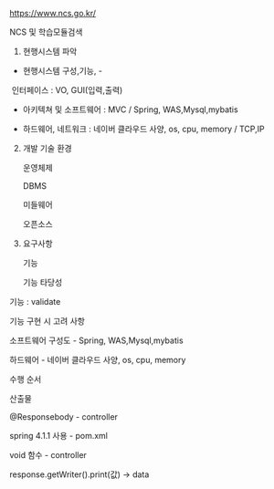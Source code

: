 https://www.ncs.go.kr/

NCS 및 학습모듈검색



1. 현행시스템 파악

* 현행시스템 구성,기능, -

​					인터페이스 : VO, GUI(입력,출력)

* 아키텍쳐 및 소프트웨어 : MVC  /  Spring, WAS,Mysql,mybatis

* 하드웨어, 네트워크 : 네이버 클라우드 사양, os, cpu, memory  / TCP,IP

2. 개발 기술 환경

   운영체제

   DBMS

   미들웨어

   오픈소스

3. 요구사항

   기능

   기능 타당성

기능 : validate

기능 구현 시 고려 사항

소프트웨어 구성도 - Spring, WAS,Mysql,mybatis

하드웨어 - 네이버 클라우드 사양, os, cpu, memory

수행 순서

산출물



@Responsebody - controller

spring 4.1.1 사용 - pom.xml

void 함수 - controller

response.getWriter().print(값) -> data
